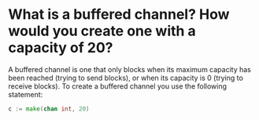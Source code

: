 # What is a buffered channel? How would you create one with a capacity of 20?

A buffered channel is one that only blocks when its maximum capacity has been reached (trying to send blocks),
or when its capacity is 0 (trying to receive blocks). To create a buffered channel you use the following
statement:

```go
c := make(chan int, 20)
```
